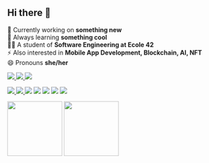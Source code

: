 ## Hi there 👋
🔭 Currently working on **something new** <br>
🌱 Always learning **something cool** <br>
👩‍🎓 A student of **Software Engineering at Ecole 42** <br>
⚡ Also interested in **Mobile App Development, Blockchain, AI, NFT** <br>
😄 Pronouns **she/her**

<p align="left">
<a href="https://t.me/CarlalFranca"rel="nofollow"><img src="https://img.shields.io/badge/LinkedIn-221C36?style=for-the-badge&logo=linkedin&logoColor=white"/>
<a href="https://t.me/CarlalFranca"rel="nofollow"><img src="https://img.shields.io/badge/ProtonMail-221C36?style=for-the-badge&logo=protonmail&logoColor=white"/>
<a href="https://t.me/CarlalFranca"rel="nofollow"><img src="https://img.shields.io/badge/Telegram-221C36?style=for-the-badge&logo=telegram&logoColor=white%22/%3E"/>
</p> 
<p align="left"> 
<img src="https://img.shields.io/badge/C-221C36?style=for-the-badge&logo=c&logoColor=white"/>
<img src="https://img.shields.io/badge/Java-221C36?style=for-the-badge&logo=java&logoColor=white"/>
<img src="https://img.shields.io/badge/HTML-221C36?style=for-the-badge&logo=html5&logoColor=ab3f27"/></a>
<img src="https://img.shields.io/badge/CSS-221C36?&style=for-the-badge&logo=css3&logoColor=1572b6"/></a>
<img src="https://img.shields.io/badge/Linux-221C36?style=for-the-badge&logo=linux&logoColor=#fcc624"/></a>
<img src="https://img.shields.io/badge/Shell_Script-221C36?style=for-the-badge&logo=gnu-bash&logoColor=white"/></a>
<img src="https://img.shields.io/badge/Markdown-221C36?style=for-the-badge&logo=markdown&logoColor=white"/></a>
</p>
<div>
<img height="125em" src="https://github-readme-stats.vercel.app/api/top-langs/?username=carlarfranca&layout=compact&langs_count=7&theme=graywhite"/>
<img height="125em" src="https://github-readme-stats.vercel.app/api?username=carlarfranca&show_icons=true&theme=graywhite&include_all_commits=true count_private=true"/>
</div>
</span>
